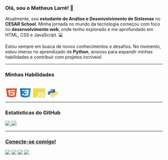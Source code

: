 ### Olá, sou o Matheus Larré! 👋

Atualmente, sou **estudante de Análise e Desenvolvimento de Sistemas** no **CESAR School**. Minha jornada no mundo da tecnologia começou com foco no **desenvolvimento web**, onde tenho explorado e me aprofundado em HTML, CSS e JavaScript. 💻

Estou sempre em busca de novos conhecimentos e desafios. No momento, estou imerso no aprendizado de **Python**, ansioso para expandir minhas habilidades e contribuir com projetos incríveis!

---

### Minhas Habilidades

<div style="display: inline_block"><br>
  <img align="center" alt="HTML" height="30" width="40" src="https://raw.githubusercontent.com/devicons/devicon/master/icons/html5/html5-original.svg">
  <img align="center" alt="CSS" height="30" width="40" src="https://raw.githubusercontent.com/devicons/devicon/master/icons/css3/css3-original.svg">
  <img align="center" alt="Js" height="30" width="40" src="https://raw.githubusercontent.com/devicons/devicon/master/icons/javascript/javascript-plain.svg">
  <img align="center" alt="Python" height="30" width="40" src="https://raw.githubusercontent.com/devicons/devicon/master/icons/python/python-original.svg">
</div>

---

### Estatísticas do GitHub

<div>
  <a href="https://github.com/matheus-larre">
  <img height="180em" src="https://github-readme-stats.vercel.app/api?username=matheus-larre&show_icons=true&theme=dracula&include_all_commits=true&count_private=true"/>
  <img height="180em" src="https://github-readme-stats.vercel.app/api/top-langs/?username=matheus-larre&layout=compact&langs_count=6&theme=tokyonight"/>
</div>

---

### Conecte-se comigo!

<div>
  <a href="https://www.linkedin.com/in/matheusrlarre" target="_blank"><img src="https://img.shields.io/badge/-LinkedIn-%230077B5?style=for-the-badge&logo=linkedin&logoColor=white" target="_blank"></a>
  <a href="https://instagram.com/matheusrlarre" target="_blank"><img src="https://img.shields.io/badge/-Instagram-%23E4405F?style=for-the-badge&logo=instagram&logoColor=white" target="_blank"></a>
  <a href="https://discord.gg/5DVhGKVf4h" target="_blank"><img src="https://img.shields.io/badge/Discord-7289DA?style=for-the-badge&logo=discord&logoColor=white" target="_blank"></a>
  <a href = "mailto:matheus.rodrigues.larre@gmail.com"><img src="https://img.shields.io/badge/-Gmail-%23333?style=for-the-badge&logo=gmail&logoColor=white" target="_blank"></a>
</div>
